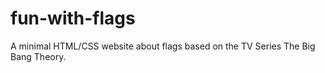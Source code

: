 # fun-with-flags
A minimal HTML/CSS website about flags based on the TV Series The Big Bang Theory.

